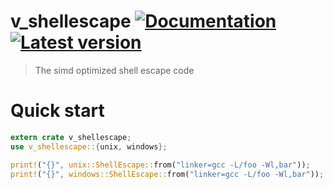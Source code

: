 # v_shellescape [![Documentation](https://docs.rs/v_shellescape/badge.svg)](https://docs.rs/v_shellescape/) [![Latest version](https://img.shields.io/crates/v/v_shellescape.svg)](https://crates.io/crates/v_shellescape)
> The simd optimized shell escape code
# Quick start
 
```rust
extern crate v_shellescape;
use v_shellescape::{unix, windows};

print!("{}", unix::ShellEscape::from("linker=gcc -L/foo -Wl,bar"));
print!("{}", windows::ShellEscape::from("linker=gcc -L/foo -Wl,bar"));
```
